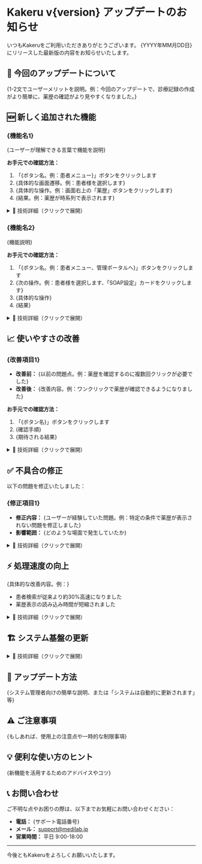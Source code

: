# Kakeru v{version} アップデートのお知らせ

いつもKakeruをご利用いただきありがとうございます。
{YYYY年MM月DD日}にリリースした最新版の内容をお知らせいたします。

## 📢 今回のアップデートについて
{1-2文でユーザーメリットを説明。例：今回のアップデートで、診療記録の作成がより簡単に、薬歴の確認がより見やすくなりました。}

## 🆕 新しく追加された機能

### {機能名1}
{ユーザーが理解できる言葉で機能を説明}

**お手元での確認方法：**
1. 「{ボタン名。例：患者メニュー}」ボタンをクリックします
2. {具体的な画面遷移。例：患者様を選択します}
3. {具体的な操作。例：画面右上の「薬歴」ボタンをクリックします}
4. {結果。例：薬歴が時系列で表示されます}

<details>
<summary>🔧 技術詳細（クリックで展開）</summary>

- 実装PR: yakureki-front#326, yakureki-back#463
- 主な変更:
  - AIによるSOAP改善提案エンジンの実装
  - フローティングウィジェットUI
  - リアルタイム処理のためのWebSocket導入
- パフォーマンス: 提案生成時間 5秒→0.5秒

</details>

### {機能名2}
{機能説明}

**お手元での確認方法：**
1. 「{ボタン名。例：患者メニュー、管理ポータルへ}」ボタンをクリックします
2. {次の操作。例：患者様を選択します、「SOAP設定」カードをクリックします}
3. {具体的な操作}
4. {結果}

<details>
<summary>🔧 技術詳細（クリックで展開）</summary>

- 実装PR: {PR番号}
- 技術的な実装内容

</details>

## 📈 使いやすさの改善

### {改善項目1}
- **改善前：** {以前の問題点。例：薬歴を確認するのに複数回クリックが必要でした}
- **改善後：** {改善内容。例：ワンクリックで薬歴が確認できるようになりました}

**お手元での確認方法：**
1. 「{ボタン名}」ボタンをクリックします
2. {確認手順}
3. {期待される結果}

<details>
<summary>🔧 技術詳細（クリックで展開）</summary>

- 関連PR: {PR番号}
- 改善内容の技術的説明

</details>

## ✅ 不具合の修正

以下の問題を修正いたしました：

### {修正項目1}
- **修正内容：** {ユーザーが経験していた問題。例：特定の条件で薬歴が表示されない問題を修正しました}
- **影響範囲：** {どのような場面で発生していたか}

<details>
<summary>🔧 技術詳細（クリックで展開）</summary>

- 修正PR: {PR番号}
- 原因: {技術的な原因}
- 対策: {実施した技術的対策}

</details>

## ⚡ 処理速度の向上

{具体的な改善内容。例：}
- 患者検索が従来より約30%高速になりました
- 薬歴表示の読み込み時間が短縮されました

<details>
<summary>🔧 技術詳細（クリックで展開）</summary>

- **データベース最適化**
  - PostgreSQL 17へのアップグレード (#475)
  - インデックスの最適化
  - N+1問題の解消 (#463)
- **測定結果**
  - 患者検索: 平均1.5秒 → 1.0秒
  - 薬歴表示: 平均3.0秒 → 1.8秒

</details>

## 🏗️ システム基盤の更新

<details>
<summary>🔧 技術詳細（クリックで展開）</summary>

このセクションは技術者向けの情報です。

### インフラ・依存関係
- PostgreSQL 15 → 17
- Node.js 18 → 20
- uvパッケージマネージャーへの移行 (#442)

### セキュリティ
- 脆弱性のある依存関係の更新
- CSP（Content Security Policy）の強化
- ログ出力の最適化（console.log削除）

### アーキテクチャ
- yakurekiモデルのリファクタリング (#450)
- 共通コンポーネントの統一
- TypeScript strict modeの適用

</details>

## 🔄 アップデート方法

{システム管理者向けの簡単な説明、または「システムは自動的に更新されます」等}

## ⚠️ ご注意事項

{もしあれば、使用上の注意点や一時的な制限事項}

## 💡 便利な使い方のヒント

{新機能を活用するためのアドバイスやコツ}

## 📞 お問い合わせ

ご不明な点やお困りの際は、以下までお気軽にお問い合わせください：

- **電話：** {サポート電話番号}
- **メール：** support@medilab.jp
- **営業時間：** 平日 9:00-18:00

---

今後ともKakeruをよろしくお願いいたします。